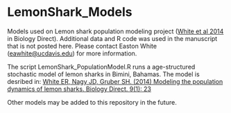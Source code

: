 LemonShark_Models
=================

Models used on Lemon shark population modeling project ([White et al 2014](http://www.biologydirect.com/content/9/1/23) in Biology Direct). Additional data and R code was used in the manuscript that is not posted here. Please contact Easton White (eawhite@ucdavis.edu) for more information. 


The script LemonShark_PopulationModel.R runs a age-structured stochastic model of lemon sharks in Bimini, Bahamas. The model is desribed in:
[White ER, Nagy JD, Gruber SH. (2014) Modeling the population dynamics of lemon sharks. Biology Direct. 9(1): 23](http://www.biologydirect.com/content/9/1/23)

Other models may be added to this repository in the future. 

